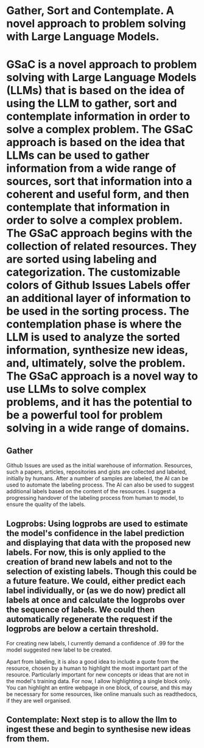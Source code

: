 # Gather, Sort and Contemplate. A novel approach to problem solving with Large Language Models.
# GSaC is a novel approach to problem solving with Large Language Models (LLMs) that is based on the idea of using the LLM to gather, sort and contemplate information in order to solve a complex problem. The GSaC approach is based on the idea that LLMs can be used to gather information from a wide range of sources, sort that information into a coherent and useful form, and then contemplate that information in order to solve a complex problem. The GSaC approach begins with the collection of related resources. They are sorted using labeling and categorization. The customizable colors of Github Issues Labels offer an additional layer of information to be used in the sorting process. The contemplation phase is where the LLM is used to analyze the sorted information, synthesize new ideas, and, ultimately, solve the problem. The GSaC approach is a novel way to use LLMs to solve complex problems, and it has the potential to be a powerful tool for problem solving in a wide range of domains.

## Gather
Github Issues are used as the initial warehouse of information. Resources, such a papers, articles, repositories and gists are collected and labeled, initially by humans. After a number of samples are labeled, the AI can be used to automate the labeling process. The AI can also be used to suggest additional labels based on the content of the resources. I suggest a progressing handover of the labeling process from human to model, to ensure the quality of the labels. 
## Logprobs: Using logprobs are used to estimate the model's confidence in the label prediction and displaying that data with the proposed new labels. For now, this is only applied to the creation of brand new labels and not to the selection of existing labels. Though this could be a future feature. We could, either predict each label individually, or (as we do now) predict all labels at once and calculate the logprobs over the sequence of labels. We could then automatically regenerate the request if the logprobs are below a certain threshold. 

For creating new labels, I currently demand a confidence of .99 for the model suggested new label to be created.

Apart from labeling, it is also a good idea to include a quote from the resource, chosen by a human to highlight the most important part of the resource. Particularly important for new concepts or ideas that are not in the model's training data. For now, I allow highlighting a single block only. You can highlight an entire webpage in one block, of course, and this may be necessary for some resources, like online manuals such as readthedocs, if they are well organised.

## Contemplate: Next step is to allow the llm to ingest these and begin to synthesise new ideas from them.